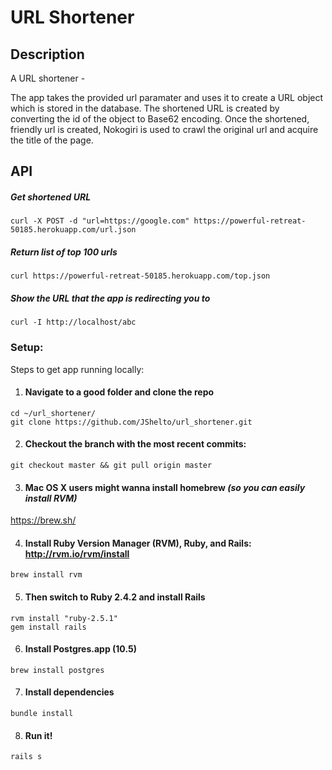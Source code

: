 # URL Shortener

## Description
A URL shortener - 

The app takes the provided url paramater and uses it to create a URL object which is stored in the database. The shortened URL is created by converting the id of the object to Base62 encoding. Once the shortened, friendly url is created, Nokogiri is used to crawl the original url and acquire the title of the page.



## API
##### Get shortened URL
`curl -X POST -d "url=https://google.com" https://powerful-retreat-50185.herokuapp.com/url.json`

##### Return list of top 100 urls
`curl https://powerful-retreat-50185.herokuapp.com/top.json`

##### Show the URL that the app is redirecting you to
`curl -I http://localhost/abc`

### Setup:

Steps to get app running locally:  

1. #### Navigate to a good folder and clone the repo
`cd ~/url_shortener/`  
`git clone https://github.com/JShelto/url_shortener.git`  

2. #### Checkout the branch with the most recent commits:  
`git checkout master && git pull origin master`

3. #### Mac OS X users might wanna install homebrew _(so you can easily install RVM)_
<https://brew.sh/>

4. #### Install Ruby Version Manager (RVM), Ruby, and Rails: http://rvm.io/rvm/install
`brew install rvm`

5. #### Then switch to Ruby 2.4.2 and install Rails  
`rvm install "ruby-2.5.1"`  
`gem install rails`

6. #### Install Postgres.app (10.5)
`brew install postgres`

7. #### Install dependencies  
`bundle install`

8. #### Run it!  
`rails s`  


